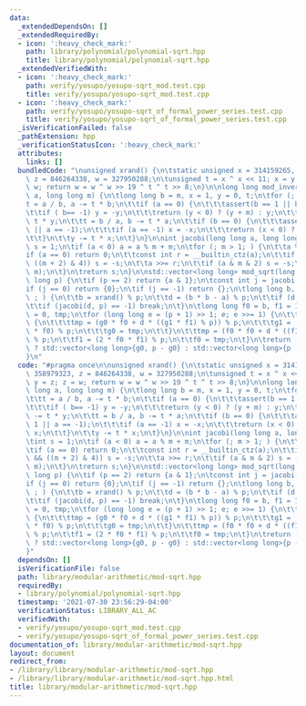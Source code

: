 ```yaml
---
data:
  _extendedDependsOn: []
  _extendedRequiredBy:
  - icon: ':heavy_check_mark:'
    path: library/polynomial/polynomial-sqrt.hpp
    title: library/polynomial/polynomial-sqrt.hpp
  _extendedVerifiedWith:
  - icon: ':heavy_check_mark:'
    path: verify/yosupo/yosupo-sqrt_mod.test.cpp
    title: verify/yosupo/yosupo-sqrt_mod.test.cpp
  - icon: ':heavy_check_mark:'
    path: verify/yosupo/yosupo-sqrt_of_formal_power_series.test.cpp
    title: verify/yosupo/yosupo-sqrt_of_formal_power_series.test.cpp
  _isVerificationFailed: false
  _pathExtension: hpp
  _verificationStatusIcon: ':heavy_check_mark:'
  attributes:
    links: []
  bundledCode: "\nunsigned xrand() {\n\tstatic unsigned x = 314159265, y = 358979323,\
    \ z = 846264338, w = 327950288;\n\tunsigned t = x ^ x << 11; x = y; y = z; z =\
    \ w; return w = w ^ w >> 19 ^ t ^ t >> 8;\n}\n\nlong long mod_inverse(long long\
    \ a, long long m) {\n\tlong long b = m, x = 1, y = 0, t;\n\tfor (; ; ) {\n\t\t\
    t = a / b, a -= t * b;\n\t\tif (a == 0) {\n\t\t\tassert(b == 1 || b == -1);\n\t\
    \t\tif ( b== -1) y = -y;\n\t\t\treturn (y < 0) ? (y + m) : y;\n\t\t}\n\t\tx -=\
    \ t * y;\n\t\tt = b / a, b -= t * a;\n\t\tif (b == 0) {\n\t\t\tassert (a == 1\
    \ || a == -1);\n\t\t\tif (a == -1) x = -x;\n\t\t\treturn (x < 0) ? (x + m) : x;\n\
    \t\t}\n\t\ty -= t * x;\n\t}\n}\n\nint jacobi(long long a, long long m) {\n\tint\
    \ s = 1;\n\tif (a < 0) a = a % m + m;\n\tfor (; m > 1; ) {\n\t\ta %= m;\n\t\t\
    if (a == 0) return 0;\n\t\tconst int r = __builtin_ctz(a);\n\t\tif ((r & 1) &&\
    \ ((m + 2) & 4)) s = -s;\n\t\ta >>= r;\n\t\tif (a & m & 2) s = -s;\n\t\tstd::swap(a,\
    \ m);\n\t}\n\treturn s;\n}\n\nstd::vector<long long> mod_sqrt(long long a, long\
    \ long p) {\n\tif (p == 2) return {a & 1};\n\tconst int j = jacobi(a, p);\n\t\
    if (j == 0) return {0};\n\tif (j == -1) return {};\n\tlong long b, d;\n\tfor (;\
    \ ; ) {\n\t\tb = xrand() % p;\n\t\td = (b * b - a) % p;\n\t\tif (d < 0) d += p;\n\
    \t\tif (jacobi(d, p) == -1) break;\n\t}\n\tlong long f0 = b, f1 = 1, g0 = 1, g1\
    \ = 0, tmp;\n\tfor (long long e = (p + 1) >> 1; e; e >>= 1) {\n\t\tif (e & 1)\
    \ {\n\t\t\ttmp = (g0 * f0 + d * ((g1 * f1) % p)) % p;\n\t\t\tg1 = (g0 * f1 + g1\
    \ * f0) % p;\n\t\t\tg0 = tmp;\n\t\t}\n\t\ttmp = (f0 * f0 + d * ((f1 * f1) % p))\
    \ % p;\n\t\tf1 = (2 * f0 * f1) % p;\n\t\tf0 = tmp;\n\t}\n\treturn (g0 < p - g0)\
    \ ? std::vector<long long>{g0, p - g0} : std::vector<long long>{p - g0, g0};\n\
    }\n"
  code: "#pragma once\n\nunsigned xrand() {\n\tstatic unsigned x = 314159265, y =\
    \ 358979323, z = 846264338, w = 327950288;\n\tunsigned t = x ^ x << 11; x = y;\
    \ y = z; z = w; return w = w ^ w >> 19 ^ t ^ t >> 8;\n}\n\nlong long mod_inverse(long\
    \ long a, long long m) {\n\tlong long b = m, x = 1, y = 0, t;\n\tfor (; ; ) {\n\
    \t\tt = a / b, a -= t * b;\n\t\tif (a == 0) {\n\t\t\tassert(b == 1 || b == -1);\n\
    \t\t\tif ( b== -1) y = -y;\n\t\t\treturn (y < 0) ? (y + m) : y;\n\t\t}\n\t\tx\
    \ -= t * y;\n\t\tt = b / a, b -= t * a;\n\t\tif (b == 0) {\n\t\t\tassert (a ==\
    \ 1 || a == -1);\n\t\t\tif (a == -1) x = -x;\n\t\t\treturn (x < 0) ? (x + m) :\
    \ x;\n\t\t}\n\t\ty -= t * x;\n\t}\n}\n\nint jacobi(long long a, long long m) {\n\
    \tint s = 1;\n\tif (a < 0) a = a % m + m;\n\tfor (; m > 1; ) {\n\t\ta %= m;\n\t\
    \tif (a == 0) return 0;\n\t\tconst int r = __builtin_ctz(a);\n\t\tif ((r & 1)\
    \ && ((m + 2) & 4)) s = -s;\n\t\ta >>= r;\n\t\tif (a & m & 2) s = -s;\n\t\tstd::swap(a,\
    \ m);\n\t}\n\treturn s;\n}\n\nstd::vector<long long> mod_sqrt(long long a, long\
    \ long p) {\n\tif (p == 2) return {a & 1};\n\tconst int j = jacobi(a, p);\n\t\
    if (j == 0) return {0};\n\tif (j == -1) return {};\n\tlong long b, d;\n\tfor (;\
    \ ; ) {\n\t\tb = xrand() % p;\n\t\td = (b * b - a) % p;\n\t\tif (d < 0) d += p;\n\
    \t\tif (jacobi(d, p) == -1) break;\n\t}\n\tlong long f0 = b, f1 = 1, g0 = 1, g1\
    \ = 0, tmp;\n\tfor (long long e = (p + 1) >> 1; e; e >>= 1) {\n\t\tif (e & 1)\
    \ {\n\t\t\ttmp = (g0 * f0 + d * ((g1 * f1) % p)) % p;\n\t\t\tg1 = (g0 * f1 + g1\
    \ * f0) % p;\n\t\t\tg0 = tmp;\n\t\t}\n\t\ttmp = (f0 * f0 + d * ((f1 * f1) % p))\
    \ % p;\n\t\tf1 = (2 * f0 * f1) % p;\n\t\tf0 = tmp;\n\t}\n\treturn (g0 < p - g0)\
    \ ? std::vector<long long>{g0, p - g0} : std::vector<long long>{p - g0, g0};\n\
    }"
  dependsOn: []
  isVerificationFile: false
  path: library/modular-arithmetic/mod-sqrt.hpp
  requiredBy:
  - library/polynomial/polynomial-sqrt.hpp
  timestamp: '2021-07-30 23:56:29-04:00'
  verificationStatus: LIBRARY_ALL_AC
  verifiedWith:
  - verify/yosupo/yosupo-sqrt_mod.test.cpp
  - verify/yosupo/yosupo-sqrt_of_formal_power_series.test.cpp
documentation_of: library/modular-arithmetic/mod-sqrt.hpp
layout: document
redirect_from:
- /library/library/modular-arithmetic/mod-sqrt.hpp
- /library/library/modular-arithmetic/mod-sqrt.hpp.html
title: library/modular-arithmetic/mod-sqrt.hpp
---
```

